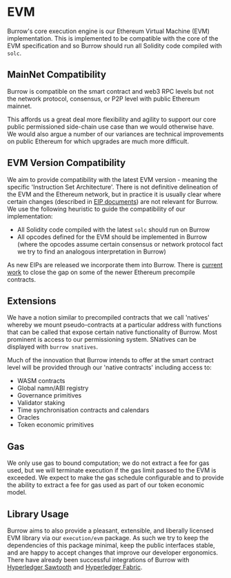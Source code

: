# EVM

Burrow's core execution engine is our Ethereum Virtual Machine (EVM) implementation. This is implemented to be compatible with the core of the EVM specification 
and so Burrow should run all Solidity code compiled with `solc`.

## MainNet Compatibility

Burrow is compatible on the smart contract and web3 RPC levels but not the network protocol, consensus, or P2P level with public Ethereum mainnet.

This affords us a great deal more flexibility and agility to support our core public permissioned side-chain use case than we would otherwise have. 
We would also argue a number of our variances are technical improvements on public Ethereum for which upgrades are much more difficult.

## EVM Version Compatibility

We aim to provide compatibility with the latest EVM version - meaning the specific 'Instruction Set Architecture'. There is not definitive delineation of the EVM
and the Ethereum network, but in practice it is usually clear where certain changes (described in [EIP documents](https://github.com/ethereum/EIPs)) are not relevant for Burrow. 
We use the following heuristic to guide the compatibility of our implementation:

- All Solidity code compiled with the latest `solc` should run on Burrow
- All opcodes defined for the EVM should be implemented in Burrow (where the opcodes assume certain consensus or network protocol fact we try to find an analogous interpretation in Burrow)

As new EIPs are released we incorporate them into Burrow. There is [current work](https://github.com/certikfoundation/burrow/issues/1240) to close the gap on some of the newer 
Ethereum precompile contracts.

## Extensions

We have a notion similar to precompiled contracts that we call 'natives' whereby we mount pseudo-contracts at a particular address with functions that can be called that expose
certain native functionality of Burrow. Most prominent is access to our permissioning system. SNatives can be displayed with `burrow snatives`.

Much of the innovation that Burrow intends to offer at the smart contract level will be provided through our 'native contracts' including access to:

- WASM contracts
- Global namn/ABI registry
- Governance primitives
- Validator staking
- Time synchronisation contracts and calendars
- Oracles
- Token economic primitives

## Gas

We only use gas to bound computation; we do not extract a fee for gas used, but we will terminate execution if the gas limit passed to the EVM is exceeded. 
We expect to make the gas schedule configurable and to provide the ability to extract a fee for gas used as part of our token economic model.

## Library Usage

Burrow aims to also provide a pleasant, extensible, and liberally licensed EVM library via our `execution/evm` package. As such we try to keep the dependencies of this package minimal, 
keep the public interfaces stable, and are happy to accept changes that improve our developer ergonomics. There have already been successful integrations of Burrow with 
[Hyperledger Sawtooth](https://github.com/hyperledger/sawtooth-seth) and [Hyperledger Fabric](https://github.com/hyperledger/fabric-chaincode-evm). 
